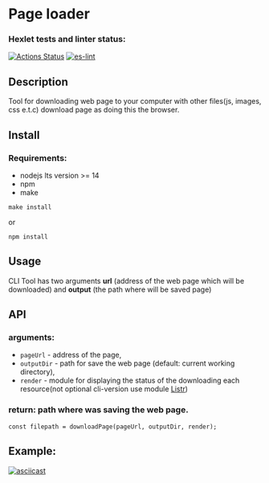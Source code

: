 # Page loader
### Hexlet tests and linter status:
[![Actions Status](https://github.com/alexeylozenko/backend-project-lvl3/workflows/hexlet-check/badge.svg)](https://github.com/alexeylozenko/backend-project-lvl3/actions)
[![es-lint](https://github.com/alexeylozenko/backend-project-lvl3/actions/workflows/eslint.yml/badge.svg)](https://github.com/alexeylozenko/backend-project-lvl3/actions/workflows/eslint.yml)
## Description
Tool for downloading web page to your computer with other files(js, images, css e.t.c) download page as doing this the browser.
## Install
### Requirements:
* nodejs lts version >= 14
* npm
* make

`` make install ``

or 

``` npm install ```

## Usage
CLI Tool has two arguments **url** (address of the web page which will be downloaded) and **output** (the path where will be saved page)

## API
### arguments:
* `pageUrl` - address of the page, 
* `outputDir` - path for save the web page (default: current working directory),
* `render` - module for displaying the status of the downloading each resource(not optional cli-version use module [Listr](https://github.com/SamVerschueren/listr))

### return: path where was saving the web page.

``` const filepath = downloadPage(pageUrl, outputDir, render); ```

## Example:
[![asciicast](https://asciinema.org/a/461199.svg)](https://asciinema.org/a/461199)